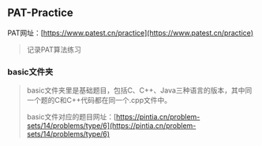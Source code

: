 ## PAT-Practice

PAT网址：[https://www.patest.cn/practice](https://www.patest.cn/practice)

> 记录PAT算法练习

### basic文件夹

>  basic文件夹里是基础题目，包括C、C++、Java三种语言的版本，其中同一个题的C和C++代码都在同一个.cpp文件中。
>
> basic文件对应的题目网址：[https://pintia.cn/problem-sets/14/problems/type/6](https://pintia.cn/problem-sets/14/problems/type/6)